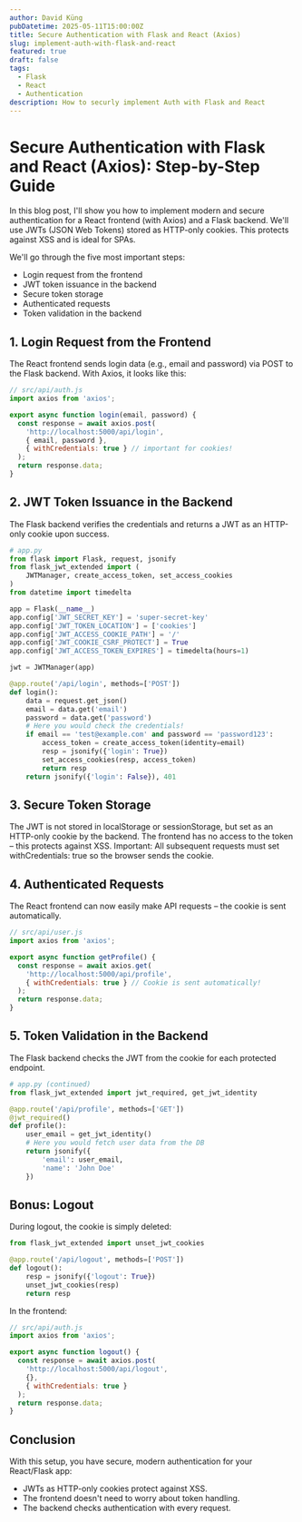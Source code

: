 ```yaml
---
author: David Küng
pubDatetime: 2025-05-11T15:00:00Z
title: Secure Authentication with Flask and React (Axios)
slug: implement-auth-with-flask-and-react
featured: true
draft: false
tags:
  - Flask
  - React
  - Authentication
description: How to securly implement Auth with Flask and React
---
```


# Secure Authentication with Flask and React (Axios): Step-by-Step Guide
In this blog post, I'll show you how to implement modern and secure authentication for a React frontend (with Axios) and a Flask backend. We'll use JWTs (JSON Web Tokens) stored as HTTP-only cookies. This protects against XSS and is ideal for SPAs.

We'll go through the five most important steps:
- Login request from the frontend
- JWT token issuance in the backend
- Secure token storage
- Authenticated requests
- Token validation in the backend

## 1. Login Request from the Frontend
The React frontend sends login data (e.g., email and password) via POST to the Flask backend.
With Axios, it looks like this:

```js
// src/api/auth.js
import axios from 'axios';

export async function login(email, password) {
  const response = await axios.post(
    'http://localhost:5000/api/login',
    { email, password },
    { withCredentials: true } // important for cookies!
  );
  return response.data;
}
```

## 2. JWT Token Issuance in the Backend
The Flask backend verifies the credentials and returns a JWT as an HTTP-only cookie upon success.

```python
# app.py
from flask import Flask, request, jsonify
from flask_jwt_extended import (
    JWTManager, create_access_token, set_access_cookies
)
from datetime import timedelta

app = Flask(__name__)
app.config['JWT_SECRET_KEY'] = 'super-secret-key'
app.config['JWT_TOKEN_LOCATION'] = ['cookies']
app.config['JWT_ACCESS_COOKIE_PATH'] = '/'
app.config['JWT_COOKIE_CSRF_PROTECT'] = True
app.config['JWT_ACCESS_TOKEN_EXPIRES'] = timedelta(hours=1)

jwt = JWTManager(app)

@app.route('/api/login', methods=['POST'])
def login():
    data = request.get_json()
    email = data.get('email')
    password = data.get('password')
    # Here you would check the credentials!
    if email == 'test@example.com' and password == 'password123':
        access_token = create_access_token(identity=email)
        resp = jsonify({'login': True})
        set_access_cookies(resp, access_token)
        return resp
    return jsonify({'login': False}), 401
```

## 3. Secure Token Storage
The JWT is not stored in localStorage or sessionStorage, but set as an HTTP-only cookie by the backend.
The frontend has no access to the token – this protects against XSS.
Important:
All subsequent requests must set withCredentials: true so the browser sends the cookie.

## 4. Authenticated Requests
The React frontend can now easily make API requests – the cookie is sent automatically.

```js
// src/api/user.js
import axios from 'axios';

export async function getProfile() {
  const response = await axios.get(
    'http://localhost:5000/api/profile',
    { withCredentials: true } // Cookie is sent automatically!
  );
  return response.data;
}
```

## 5. Token Validation in the Backend
The Flask backend checks the JWT from the cookie for each protected endpoint.

```python
# app.py (continued)
from flask_jwt_extended import jwt_required, get_jwt_identity

@app.route('/api/profile', methods=['GET'])
@jwt_required()
def profile():
    user_email = get_jwt_identity()
    # Here you would fetch user data from the DB
    return jsonify({
        'email': user_email,
        'name': 'John Doe'
    })
```

## Bonus: Logout
During logout, the cookie is simply deleted:
```python
from flask_jwt_extended import unset_jwt_cookies

@app.route('/api/logout', methods=['POST'])
def logout():
    resp = jsonify({'logout': True})
    unset_jwt_cookies(resp)
    return resp
```

In the frontend:

```js
// src/api/auth.js
import axios from 'axios';

export async function logout() {
  const response = await axios.post(
    'http://localhost:5000/api/logout',
    {},
    { withCredentials: true }
  );
  return response.data;
}
```

## Conclusion
With this setup, you have secure, modern authentication for your React/Flask app:
- JWTs as HTTP-only cookies protect against XSS.
- The frontend doesn't need to worry about token handling.
- The backend checks authentication with every request.